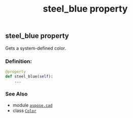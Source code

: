﻿---
title: steel_blue property
second_title: Aspose.CAD for Python via .NET API References
description: 
type: docs
weight: 1510
url: /python-net/aspose.cad/color/steel_blue/
is_root: false
---

## steel_blue property


Gets a system-defined color.
### Definition:
```python
@property
def steel_blue(self):
    ...
```

### See Also
* module [`aspose.cad`](../../)
* class [`Color`](/cad/python-net/aspose.cad/color)

